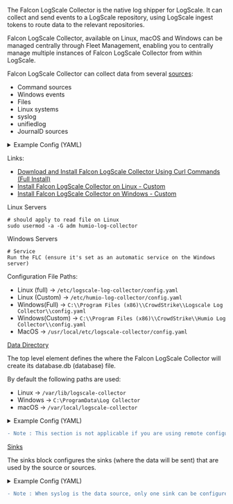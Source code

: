 The Falcon LogScale Collector is the native log shipper for LogScale. It can collect and send events to a LogScale repository, using LogScale ingest tokens to route data to the relevant repositories.

Falcon LogScale Collector, available on Linux, macOS and Windows can be managed centrally through Fleet Management, enabling you to centrally manage multiple instances of Falcon LogScale Collector from within LogScale.

Falcon LogScale Collector can collect data from several [sources](https://library.humio.com/falcon-logscale-collector/log-collector-config-common-sources.html):
- Command sources
- Windows events
- Files
- Linux systems
- syslog
- unifiedlog
- JournalD sources

<details>
 <summary>Example Config (YAML)</summary>

```YAML
sources:
  demo:
    type: file
    include: /home/me/demo_log_file.log
    sink: logscale
    transforms:
      # regex_filter transform can filter events by either including or excluding events matching a regex pattern.
      - type: regex_filter
        mode: include
        pattern: ^category=(error|warning|info|debug)

      # static_fields transform adds configured key, value pairs as fields
      - type: static_fields
        fields:
          mykey: myvalue
          #fields to add must be indented 2 spaces under the fields: label
          # Passing environment variables is supported
          myenvvar: $MY_ENV_VAR
```
</details>

Links:
- [Download and Install Falcon LogScale Collector Using Curl Commands (Full Install)](https://library.humio.com/falcon-logscale-collector/log-collector-install-full.html)
- [Install Falcon LogScale Collector on Linux - Custom](https://library.humio.com/falcon-logscale-collector/log-collector-install-custom-linux.html)
- [Install Falcon LogScale Collector on Windows - Custom](https://library.humio.com/falcon-logscale-collector/log-collector-install-custom-windows.html)

Linux Servers
```
# should apply to read file on Linux
sudo usermod -a -G adm humio-log-collector
```
Windows Servers
```
# Service
Run the FLC (ensure it's set as an automatic service on the Windows server)
```
Configuration File Paths:
- Linux (full) → `/etc/logscale-log-collector/config.yaml`
- Linux (Custom) → `/etc/humio-log-collector/config.yaml`
- Windows(Full) → `C:\\Program Files (x86)\\CrowdStrike\\Logscale Log Collector\\config.yaml`
- Windows(Custom) → `C:\\Program Files (x86)\\CrowdStrike\\Humio Log Collector\\config.yaml`
- MacOS → `/usr/local/etc/logscale-collector/config.yaml `

[Data Directory](https://library.humio.com/falcon-logscale-collector/log-collector-config-common-data.html)

The top level element defines the where the Falcon LogScale Collector will create its database.db (database) file.

By default the following paths are used:
- Linux → `/var/lib/logscale-collector`
- Windows → `C:\ProgramData\Log Collector`
- macOS → `/var/local/logscale-collector `

<details>
 <summary>Example Config (YAML)</summary>

```YAML
dataDirectory: data
flags: ...
sources:
  apache_logs: ...

sinks:
  my_humio_instance: ...
```
</details>

```diff
- Note : This section is not applicable if you are using remote configuration management and must not be included.
```

[Sinks](https://library.humio.com/falcon-logscale-collector/log-collector-config-common-sinks.html)

The sinks block configures the sinks (where the data will be sent) that are used by the source or sources. 

<details>
 <summary>Example Config (YAML)</summary>

```YAML
# Define the sink (destination) for the logs
sinks:
  example_sink:
    type: logscale
    url: "https://cloud.humio.com/"  # Replace with your LogScale instance URL
    token: "${INGEST_TOKEN}"  # Use environment variable for the ingest token

    # Optional: Override the maximum batch size (in bytes)
    # maxBatchSize: 8388608  # 8 MB
    # Default is 16 MB. It should not be increased, but may be lowered if needed.

    # Optional: Override the maximum event size (in bytes)
    # maxEventSize: 1048576  # 1 MB
    # Default is 1 MB, which is the default maximum that LogScale supports.

    # Optional: Specify compression method
    # compression: "gzip"  # Options: "auto", "none", "gzip", "deflate"
    # Default is "auto", which attempts "gzip" but falls back to "none" if unsupported.

    # Optional: Specify compression level (0-9, where 0 is no compression and 9 is best compression)
    # compressionLevel: 1

    # Optional: Specify a proxy
    # proxy: "http://proxy.example.com:8080"
    # Default is "auto", which uses the system proxy if possible, or falls back to "none".
    # You can also use "system" to force system proxy use, or "none" to disable proxy use.

    # Optional: Configure TLS options
    # tls:
    #   insecure: false  # Set to true to disable certificate validation (not recommended)
    #   # Note: caCert and caFile are mutually exclusive. Use only one of them.
    #   caCert: "-----BEGIN CERTIFICATE-----\n...\n-----END CERTIFICATE-----"
    #   # caCert is for providing an inline PEM encoded CA certificate
    #   # caFile: "/path/to/ca/cert.pem"
    #   # caFile is for providing a path to a file containing a PEM encoded CA certificate

    # Optional: Number of worker threads for sending data
    # workers: 4

    # Configure the queue for buffering events
    queue:
      # Memory queue configuration
      type: memory
      maxLimitInMB: 1024  # Maximum queue size in MB
      # Note: The queue size can be lowered if needed, but it should not be necessary to increase it.
      # Optional: Action to take when queue is full
      # fullAction: "pause"  # Options: "pause" or "deleteOldest"
      # Optional: Flush timeout in milliseconds
      # flushTimeOutInMillisecond: 1000

    # Alternate disk queue configuration (uncomment to use)
    # queue:
    #   type: disk
    #   maxLimitInMB: 4096  # Maximum queue size in MB
    #   # Note: Changing the disk queue size requires a rewrite of the queue storage file.
    #   # Optional: Action to take when queue is full
    #   # fullAction: "pause"  # Options: "pause" or "deleteOldest"
    #   # Optional: Storage directory
    #   # storageDir: "/path/to/queue/storage"
    #   # Default storage directory is under the dataDirectory of the program.
  my_examplesink1:
    type: logscale
    url: "https://cloud.humio.com/"  # Replace with your LogScale instance URL
    token: "${INGEST_TOKEN}"  # Use environment variable for the ingest token
# Define the sources for data collection
sources:
  # Add your sources here. Examples include:
  # - file
  # - syslog
  # - wineventlog
  # - journald
  # - cmd
  # - unifiedlog
```
</details>

```diff
- Note : When syslog is the data source, only one sink can be configured per syslog data source. 
```

